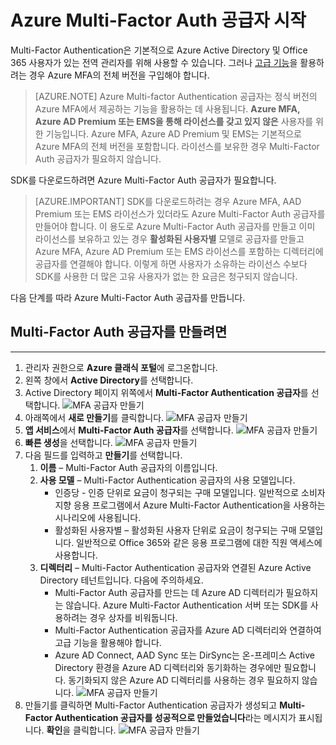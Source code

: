 <properties
	pageTitle="Microsoft Azure Multi-Factor Auth 공급자 시작"
	description="Azure Multi-Factor Auth 공급자를 만드는 방법에 대해 알아봅니다."
	services="multi-factor-authentication"
	documentationCenter=""
	authors="kgremban"
	manager="femila"
	editor="curtand"/>

<tags
	ms.service="multi-factor-authentication"
	ms.workload="identity"
	ms.tgt_pltfrm="na"
	ms.devlang="na"
	ms.topic="get-started-article"
	ms.date="08/04/2016"
	ms.author="kgremban"/>



# Azure Multi-Factor Auth 공급자 시작
Multi-Factor Authentication은 기본적으로 Azure Active Directory 및 Office 365 사용자가 있는 전역 관리자를 위해 사용할 수 있습니다. 그러나 [고급 기능](multi-factor-authentication-whats-next.md)을 활용하려는 경우 Azure MFA의 전체 버전을 구입해야 합니다.

> [AZURE.NOTE]  Azure Multi-factor Authentication 공급자는 정식 버전의 Azure MFA에서 제공하는 기능을 활용하는 데 사용됩니다. **Azure MFA, Azure AD Premium 또는 EMS을 통해 라이선스를 갖고 있지 않은** 사용자를 위한 기능입니다. Azure MFA, Azure AD Premium 및 EMS는 기본적으로 Azure MFA의 전체 버전을 포함합니다. 라이선스를 보유한 경우 Multi-Factor Auth 공급자가 필요하지 않습니다.

SDK를 다운로드하려면 Azure Multi-Factor Auth 공급자가 필요합니다.

> [AZURE.IMPORTANT]  SDK를 다운로드하려는 경우 Azure MFA, AAD Premium 또는 EMS 라이선스가 있더라도 Azure Multi-Factor Auth 공급자를 만들어야 합니다. 이 용도로 Azure Multi-Factor Auth 공급자를 만들고 이미 라이선스를 보유하고 있는 경우 **활성화된 사용자별** 모델로 공급자를 만들고 Azure MFA, Azure AD Premium 또는 EMS 라이선스를 포함하는 디렉터리에 공급자를 연결해야 합니다. 이렇게 하면 사용자가 소유하는 라이선스 수보다 SDK를 사용한 더 많은 고유 사용자가 없는 한 요금은 청구되지 않습니다.

다음 단계를 따라 Azure Multi-Factor Auth 공급자를 만듭니다.

## Multi-Factor Auth 공급자를 만들려면
--------------------------------------------------------------------------------

1. 관리자 권한으로 **Azure 클래식 포털**에 로그온합니다.
2. 왼쪽 창에서 **Active Directory**를 선택합니다.
3. Active Directory 페이지 위쪽에서 **Multi-Factor Authentication 공급자**를 선택합니다. ![MFA 공급자 만들기](./media/multi-factor-authentication-get-started-auth-provider/authprovider1.png)
4. 아래쪽에서 **새로 만들기**를 클릭합니다. ![MFA 공급자 만들기](./media/multi-factor-authentication-get-started-auth-provider/authprovider2.png)
5. **앱 서비스**에서 **Multi-Factor Auth 공급자**를 선택합니다. ![MFA 공급자 만들기](./media/multi-factor-authentication-get-started-auth-provider/authprovider3.png)
6. **빠른 생성**을 선택합니다. ![MFA 공급자 만들기](./media/multi-factor-authentication-get-started-auth-provider/authprovider4.png)
5. 다음 필드를 입력하고 **만들기**를 선택합니다.
	1. **이름** – Multi-Factor Auth 공급자의 이름입니다.
	2. **사용 모델** – Multi-Factor Authentication 공급자의 사용 모델입니다.
		- 인증당 - 인증 단위로 요금이 청구되는 구매 모델입니다. 일반적으로 소비자 지향 응용 프로그램에서 Azure Multi-Factor Authentication을 사용하는 시나리오에 사용됩니다.
		- 활성화된 사용자별 – 활성화된 사용자 단위로 요금이 청구되는 구매 모델입니다. 일반적으로 Office 365와 같은 응용 프로그램에 대한 직원 액세스에 사용합니다.
	2. **디렉터리** – Multi-Factor Authentication 공급자와 연결된 Azure Active Directory 테넌트입니다. 다음에 주의하세요.
		- Multi-Factor Auth 공급자를 만드는 데 Azure AD 디렉터리가 필요하지는 않습니다. Azure Multi-Factor Authentication 서버 또는 SDK를 사용하려는 경우 상자를 비워둡니다.
		- Multi-Factor Authentication 공급자를 Azure AD 디렉터리와 연결하여 고급 기능을 활용해야 합니다.
		- Azure AD Connect, AAD Sync 또는 DirSync는 온-프레미스 Active Directory 환경을 Azure AD 디렉터리와 동기화하는 경우에만 필요합니다. 동기화되지 않은 Azure AD 디렉터리를 사용하는 경우 필요하지 않습니다. ![MFA 공급자 만들기](./media/multi-factor-authentication-get-started-auth-provider/authprovider5.png)
5. 만들기를 클릭하면 Multi-Factor Authentication 공급자가 생성되고 **Multi-Factor Authentication 공급자를 성공적으로 만들었습니다**라는 메시지가 표시됩니다. **확인**을 클릭합니다. ![MFA 공급자 만들기](./media/multi-factor-authentication-get-started-auth-provider/authprovider6.png)

<!---HONumber=AcomDC_0921_2016-->